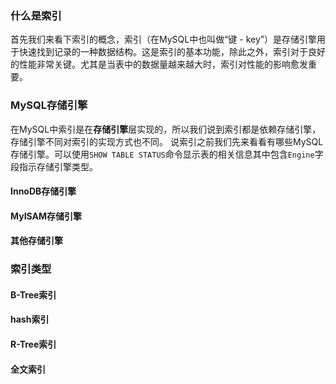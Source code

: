 ### 什么是索引

首先我们来看下索引的概念，索引（在MySQL中也叫做“键 - key”）是存储引擎用于快速找到记录的一种数据结构。这是索引的基本功能，除此之外，索引对于良好的性能非常关键。尤其是当表中的数据量越来越大时，索引对性能的影响愈发重要。

### MySQL存储引擎

在MySQL中索引是在**存储引擎**层实现的，所以我们说到索引都是依赖存储引擎，存储引擎不同对索引的实现方式也不同。 说索引之前我们先来看看有哪些MySQL存储引擎。可以使用`SHOW TABLE STATUS`命令显示表的相关信息其中包含`Engine`字段指示存储引擎类型。

#### InnoDB存储引擎



#### MyISAM存储引擎

#### 其他存储引擎

### 索引类型

#### B-Tree索引

#### hash索引

#### R-Tree索引

#### 全文索引



